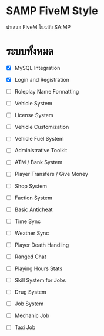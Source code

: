 # SAMP FiveM Style
นำเสนอ FiveM ในฉบับ SA:MP

# ระบบทั้งหมด

- [x] MySQL Integration
- [x] Login and Registration
- [ ] Roleplay Name Formatting
- [ ] Vehicle System
- [ ] License System
- [ ] Vehicle Customization
- [ ] Vehicle Fuel System
- [ ] Administrative Toolkit
- [ ] ATM / Bank System
- [ ] Player Transfers / Give Money
- [ ] Shop System
- [ ] Faction System
- [ ] Basic Anticheat
- [ ] Time Sync
- [ ] Weather Sync
- [ ] Player Death Handling
- [ ] Ranged Chat
- [ ] Playing Hours Stats
- [ ] Skill System for Jobs
- [ ] Drug System
- [ ] Job System
- [ ] Mechanic Job
- [ ] Taxi Job

